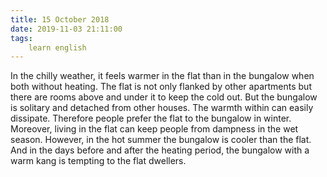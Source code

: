 ```yaml
---
title: 15 October 2018
date: 2019-11-03 21:11:00
tags:
    learn english
---
```


In the chilly weather, it feels warmer in the flat than in the bungalow when both without heating. The flat is not only flanked by other apartments but there are rooms above and under it to keep the cold out. But the bungalow is solitary and detached from other houses. The warmth within can easily dissipate. Therefore people prefer the flat to the bungalow in winter. Moreover, living in the flat can keep people from dampness in the wet season. However, in the hot summer the bungalow is cooler than the flat. And in the days before and after the heating period, the bungalow with a warm kang is tempting to the flat dwellers. 